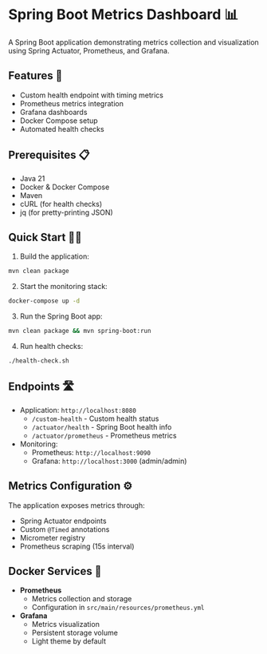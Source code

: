 # Spring Boot Metrics Dashboard 📊

A Spring Boot application demonstrating metrics collection and visualization using Spring Actuator, Prometheus, and Grafana.

## Features 🚀

- Custom health endpoint with timing metrics
- Prometheus metrics integration
- Grafana dashboards
- Docker Compose setup
- Automated health checks

## Prerequisites 📋

- Java 21
- Docker & Docker Compose
- Maven
- cURL (for health checks)
- jq (for pretty-printing JSON)

## Quick Start 🏃‍♂️

1. Build the application:
```bash
mvn clean package
```

2. Start the monitoring stack:
```bash
docker-compose up -d
```

3. Run the Spring Boot app:
```bash
mvn clean package && mvn spring-boot:run
```

4. Run health checks:
```bash
./health-check.sh
```

## Endpoints 🛣️

- Application: `http://localhost:8080`
    - `/custom-health` - Custom health status
    - `/actuator/health` - Spring Boot health info
    - `/actuator/prometheus` - Prometheus metrics
- Monitoring:
    - Prometheus: `http://localhost:9090`
    - Grafana: `http://localhost:3000` (admin/admin)

## Metrics Configuration ⚙️

The application exposes metrics through:

- Spring Actuator endpoints
- Custom `@Timed` annotations
- Micrometer registry
- Prometheus scraping (15s interval)

## Docker Services 🐳

- **Prometheus**
    - Metrics collection and storage
    - Configuration in `src/main/resources/prometheus.yml`
- **Grafana**
    - Metrics visualization
    - Persistent storage volume
    - Light theme by default